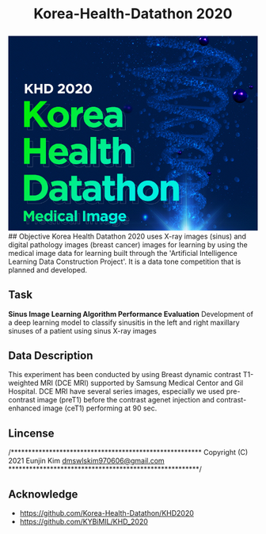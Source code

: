 <h1 align="center">
    <p> Korea-Health-Datathon 2020</p>
</h1>

<div align="center">
  <img src="./img/img1.jpg" width=530>
</div>
## Objective 
Korea Health Datathon 2020 uses X-ray images (sinus) and digital pathology images (breast cancer) images for learning by using the medical image data for learning built through the 'Artificial Intelligence Learning Data Construction Project'. It is a data tone competition that is planned and developed.

## Task 
**Sinus Image Learning Algorithm Performance Evaluation**
Development of a deep learning model to classify sinusitis in the left and right maxillary sinuses of a patient using sinus X-ray images

## Data Description
This experiment has been conducted by using Breast dynamic contrast T1-weighted MRI (DCE MRI) supported by Samsung Medical Centor and Gil Hospital. DCE MRI have several series images, especially we used pre-contrast image (preT1) before the contrast agenet injection and contrast-enhanced image (ceT1) performing at 90 sec.


## Lincense
/*******************************************************
Copyright (C) 2021 Eunjin Kim dmswlskim970606@gmail.com 
*******************************************************/

## Acknowledge
- https://github.com/Korea-Health-Datathon/KHD2020
- https://github.com/KYBiMIL/KHD_2020
